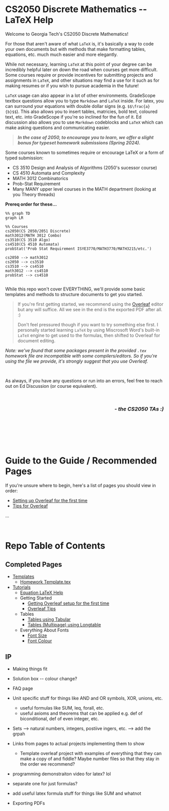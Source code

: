 # CS2050 Discrete Mathematics -- LaTeX Help

Welcome to Georgia Tech's CS2050 Discrete Mathematics! 

For those that aren't aware of what `LaTeX` is, it's basically a way to code your own documents but with methods that make formatting tables, equations, etc. much much easier and more elegantly. 

While not necessary, learning `LaTeX` at this point of your degree can be incredibly helpful later on down the road when courses get more difficult. Some courses require or provide incentives for submitting projects and assignments in `LaTeX`, and other situations may find a use for it such as for making resumes or if you wish to pursue academia in the future! 

`LaTeX` usage can also appear in a lot of other environments. GradeScope textbox questions allow you to type `Markdown` and `LaTeX` inside. For latex, you can surround your equations with double dollar signs (e.g. `$$\frac{a}{b}$$`). This also allows you to insert tables, matricies, bold text, coloured text, etc. into GradeScope if you're so inclined for the fun of it. Ed discussion also allows you to use `Markdown` codeblocks and `LaTeX` which can make asking questions and communicating easier. 
<!-- Insert a new page for benefits and other applications? -->

> **_In the case of 2050, to encourage you to learn, we offer a slight bonus for typeset homework submissions (Spring 2024)._**


Some courses known to sometimes require or encourage LaTeX or a form of typed submission:
- CS 3510 Design and Analysis of Algorithms (2050's sucessor course)
- CS 4510 Automata and Complexity
- MATH 3012 Combinatorics
- Prob-Stat Requirement
- Many MANY upper level courses in the MATH department (looking at you Theory threads)

**Prereq order for these...**
```mermaid
%% graph TD
graph LR

%% Courses
cs2050(CS 2050/2051 Discrete)
math3012(MATH 3012 Combo)
cs3510(CS 3510 Algo)
cs4510(CS 4510 Automata)
probStat('Prob Stat Requirement ISYE3770/MATH3770/MATH3215/etc.')

cs2050 --> math3012
cs2050 --> cs3510
cs3510 --> cs4510
math3012 --> cs4510
probStat --> cs4510
	
```



While this repo won't cover EVERYTHING, we'll provide some basic templates and methods to structure documents to get you started.

> If you're first getting started, we recommend using the [Overleaf](https://www.overleaf.com/) editor but any will suffice. All we see in the end is the exported PDF after all. :\)
>
> Don't feel pressured though if you want to try something else first. I personally started learning `LaTeX` by using Miscrosoft Word's built-in `LaTeX` engine to get used to the formulas, then shifted to Overleaf for document editing.

_Note: we've found that some packages present in the provided `.tex` homework file are incompatible with some compilers/editors. So if you're using the file we provide, it's strongly suggest that you use Overleaf._

<br/>

As always, if you have any questions or run into an errors, feel free to reach out on Ed Discussion (or course equivalent).


<br/>
<h3><i>
<p align="right" width="100%"> - the CS2050 TAs :) </p>
</i></h3>
<br/>

<br/><br/><br/>

# Guide to the Guide / Recommended Pages
If you're unsure where to begin, here's a list of pages you should view in order:
- [Setting up Overleaf for the first time](tutorials/setting%20up%20overleaf.md)
- [Tips for Overleaf](tutorials/overleaf%20tips.md)

...



<br/>

# Repo Table of Contents
## Completed Pages
- [Templates](templates)
	- [Homework Template.tex](templates/homework_template.tex)
- [Tutorials](tutorials)
	- [Equation LaTeX Help](tutorials/useful%20latex.md)
	- Getting Started
		- [Getting Overleaf setup for the first time](tutorials/setting%20up%20overleaf.md)
		- [Overleaf Tips](tutorials/overleaf%20tips.md)
	- Tables
		- [Tables using Tabular](tutorials/tables.md)
		- [Tables \(Multipage\) using Longtable](tutorials/multi-page%20tables.md)
	- Everything About Fonts
		- [Font Size](tutorials/font%20size.md)
		- [Font Colour](tutorials/font%20colour.md)

## IP
- Making things fit
- Solution box -- colour change?
- FAQ page
- Unit specific stuff for things like AND and OR symbols, XOR, unions, etc.
	- useful formulas like SUM, leq, forall, etc.
	- useful axioms and theorems that can be applied e.g. def of biconditional, def of even integer, etc.
- Sets --> natural numbers, integers, postiive ingers, etc. --> add the grpah
- Links from pages to actual projects implementing them to show
	- Template overleaf project with examples of everything that they can make a copy of and fiddle? Maybe number files so that they stay in the order we recommend?

- programming demonstraiton video for latex? lol
- separate one for just formulas?

- add useful latex formula stuff for things like SUM and whatnot
- Exporting PDFs



<!-- Add parent files to link font size, colour, etc. together to explain different options e.g. if table is too big -->





<!-- ```mermaid -->
<!-- graph LR -->
<!-- fitting(test) -->
<!-- click fitting "tutorials/font%20size.md" "idk this is a test" -->
<!-- ``` -->